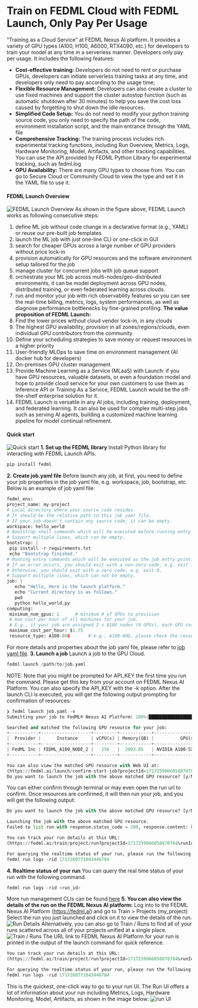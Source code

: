 # Train on FEDML Cloud with FEDML Launch, Only Pay Per Usage
“Training as a Cloud Service” at FEDML Nexus AI platform. It provides a variety of GPU types (A100, H100, A6000, RTX4090, etc.) for developers to train your model at any time in a serverless manner. Developers only pay per usage. It includes the following features:
- <strong>Cost-effective training:</strong> Developers do not need to rent or purchase GPUs, developers can initiate serverless training tasks at any time, and developers only need to pay according to the usage time;
- <strong>Flexible Resource Management:</strong> Developers can also create a cluster to use fixed machines and support the cluster autostop function (such as automatic shutdown after 30 minutes) to help you save the cost loss caused by forgetting to shut down the idle resources.
- <strong>Simplified Code Setup:</strong> You do not need to modify your python training source code, you only need to specify the path of the code, environment installation script, and the main entrance through the YAML file
- <strong>Comprehensive Tracking:</strong> The training process includes rich experimental tracking functions, including Run Overview, Metrics, Logs, Hardware Monitoring, Model, Artifacts, and other tracking capabilities. You can use the API provided by FEDML Python Library for experimental tracking, such as fedml.log
- <strong>GPU Availability:</strong> There are many GPU types to choose from. You can go to Secure Cloud or Community Cloud to view the type and set it in the YAML file to use it.
#### FEDML Launch Overview
![FEDML Launch Overview](static/image/launch_overview.jpeg)
As shown in the figure above, FEDML Launch works as following consecutive steps:
1. define ML job without code change in a declarative format (e.g., YAML) or reuse our pre-built job templates
2. launch the ML job with just one-line CLI or one-click in GUI
3. search for cheaper GPUs across a large number of GPU providers without price lock-in
4. provision automatically for GPU resources and the software environment setup tailored for the job
5. manage cluster for concurrent jobs with job queue support
6. orchestrate your ML job across multi-nodes/geo-distributed environments, it can be model deployment across GPU nodes, distributed training, or even federated learning across clouds.
7. run and monitor your job with rich observability features so you can see the real-time billing, metrics, logs, system performances, as well as diagnose performance bottlenecks by fine-grained profiling.
<strong>The value proposition of FEDML Launch:</strong>
1. Find the lower prices without cloud vendor lock-in, in any clouds
2. The highest GPU availability, provision in all zones/regions/clouds, even individual GPU contributors from the community
3. Define your scheduling strategies to save money or request resources in a higher priority
4. User-friendly MLOps to save time on environment management (AI docker hub for developers)
5. On-premises GPU cluster management
6. Provide Machine Learning as a Service (MLaaS) with Launch: if you have GPU resources, valuable datasets, or even a foundation model and hope to provide cloud service for your own customers to use them as Inference API or Training As a Service, FEDML Launch would be the off-the-shelf enterprise solution for it.
7. FEDML Launch is versatile in any AI jobs, including training, deployment, and federated learning. It can also be used for complex multi-step jobs such as serving AI agents, building a customized machine learning pipeline for model continual refinement.

#### Quick start
![Quick start](static/image/quickstart.png)
<strong>1. Set up the FEDML library</strong>
Install Python library for interacting with FEDML Launch APIs.
```python
pip install fedml
```
<strong>2. Create job.yaml file</strong>
Before launch any job, at first, you need to define your job properties in the job yaml file, e.g. workspace, job, bootstrap, etc.
Below is an example of job yaml file:
```python
fedml_env:
project_name: my-project
# Local directory where your source code resides.
# It should be the relative path to this job yaml file.
# If your job doesn't contain any source code, it can be empty.
workspace: hello_world
# Bootstrap shell commands which will be executed before running entry commands.
# Support multiple lines, which can be empty.
bootstrap: |
 pip install -r requirements.txt
 echo "Bootstrap finished."
# Running entry commands which will be executed as the job entry point.
# If an error occurs, you should exit with a non-zero code, e.g. exit 1.
# Otherwise, you should exit with a zero code, e.g. exit 0.
# Support multiple lines, which can not be empty.
job: |
   echo "Hello, Here is the launch platform."
   echo "Current directory is as follows."
   pwd
   python hello_world.py
computing:
 minimum_num_gpus: 1      # minimum # of GPUs to provision
 # max cost per hour of all machines for your job.
 # E.g., if your job are assigned 2 x A100 nodes (8 GPUs), each GPU cost $1/GPU/Hour, "maximum_cost_per_hour" = 16 * $1 = $16
 maximum_cost_per_hour: $1.75
 resource_type: A100-80G       # e.g., A100-80G, please check the resource type list by "fedml show-resource-type" or visiting URL: (https://fedml.ai/)accelerator_resource_type
```
For more details and properties about the job yaml file, please refer to [job yaml file]().
<strong>3. Launch a job</strong>
Launch a job to the GPU Cloud.
```python
fedml launch /path/to/job.yaml
```
NOTE: Note that you might be prompted for API_KEY the first time you run the command. Please get this key from your account on FEDML Nexus AI Platform. You can also specify the API_KEY with the -k option.
After the launch CLI is executed, you will get the following output prompting for confirmation of resources:
```python
❯ fedml launch job.yaml -v
Submitting your job to FedML® Nexus AI Platform: 100%|█████████████████████████████| 2.92k/2.92k [00:00<00:00, 16.7kB/s]

Searched and matched the following GPU resource for your job:
+-----------+-------------------+---------+------------+-------------------------+---------+------+----------+
|  Provider |      Instance     | vCPU(s) | Memory(GB) |          GPU(s)         |  Region | Cost | Selected |
+-----------+-------------------+---------+------------+-------------------------+---------+------+----------+
| FedML Inc | FEDML_A100_NODE_2 |   256   |  2003.85   | NVIDIA A100-SXM4-80GB:8 | DEFAULT | 1.09 |    √     |
+-----------+-------------------+---------+------------+-------------------------+---------+------+----------+

You can also view the matched GPU resource with Web UI at:
(https://fedml.ai/launch/confirm-start-job?projectId=1717259066058870784&projectName=my-project&jobId=1717260771043446784)
Do you want to launch the job with the above matched GPU resource? [y/N]:
```
You can either confirm through terminal or may even open the run url to confirm. Once resources are confirmed, it will then run your job, and you will get the following output:
```python
Do you want to launch the job with the above matched GPU resource? [y/N]: y

Launching the job with the above matched GPU resource.
Failed to list run with response.status_code = 200, response.content: b'{"message":"Succeeded to process request","code":"SUCCESS","data":null}'

You can track your run details at this URL:
(https://fedml.ai/train/project/run?projectId=1717259066058870784&runId=1717260771043446784)

For querying the realtime status of your run, please run the following command.
fedml run logs -rid 1717260771043446784
```
<strong>4. Realtime status of your run</strong>
You can query the real time status of your run with the following command.
```python
fedml run logs -rid <run_id>
```
More run management CLIs can be found [here]()
<strong>5. You can also view the details of the run on the FEDML Nexus AI platform:</strong>
Log into to the FEDML Nexus AI Platform (https://fedml.ai) and go to Train > Projects (my_project) Select the run you just launched and click on it to view the details of the run.
![Run Details](static/image/run_details.png)
Alternatively, you can also go to Train / Runs to find all of your runs scattered across all of your projects unified at a single place.
![Train / Runs](static/image/my_runs.png)
The URL link to FEDML Nexus AI Platform for your run is printed in the output of the launch command for quick reference.
```python
You can track your run details at this URL:
(https://fedml.ai/train/project/run?projectId=1717259066058870784&runId=1717260771043446784)

For querying the realtime status of your run, please run the following command.
fedml run logs -rid 1717260771043446784
```
This is the quickest, one-click way to go to your run UI. The Run UI offers a lot of information about your run including Metrics, Logs, Hardware Monitoring, Model, Artifacts, as shown in the image below:
![run UI](static/image/run_ui.png)